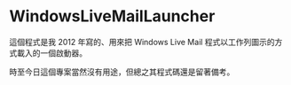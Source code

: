 
# WindowsLiveMailLauncher

這個程式是我 2012 年寫的、用來把 Windows Live Mail 程式以工作列圖示的方式載入的一個啟動器。

時至今日這個專案當然沒有用途，但總之其程式碼還是留著備考。